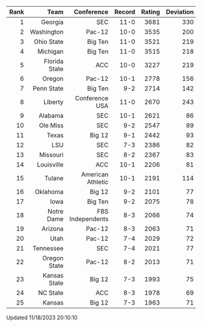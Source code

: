 | Rank  | Team                 | Conference           | Record   | Rating | Deviation |
| ---:  | ---:                 | ---:                 | ---:     | ---:   | ---:      |
| 1     | Georgia              | SEC                  | 11-0     | 3681   | 330       |
| 2     | Washington           | Pac-12               | 10-0     | 3535   | 200       |
| 3     | Ohio State           | Big Ten              | 11-0     | 3521   | 219       |
| 4     | Michigan             | Big Ten              | 11-0     | 3515   | 218       |
| 5     | Florida State        | ACC                  | 10-0     | 3227   | 219       |
| 6     | Oregon               | Pac-12               | 10-1     | 2778   | 156       |
| 7     | Penn State           | Big Ten              | 9-2      | 2714   | 142       |
| 8     | Liberty              | Conference USA       | 11-0     | 2670   | 243       |
| 9     | Alabama              | SEC                  | 10-1     | 2621   | 86        |
| 10    | Ole Miss             | SEC                  | 9-2      | 2547   | 89        |
| 11    | Texas                | Big 12               | 9-1      | 2442   | 93        |
| 12    | LSU                  | SEC                  | 7-3      | 2386   | 82        |
| 13    | Missouri             | SEC                  | 8-2      | 2367   | 83        |
| 14    | Louisville           | ACC                  | 10-1     | 2206   | 81        |
| 15    | Tulane               | American Athletic    | 10-1     | 2191   | 114       |
| 16    | Oklahoma             | Big 12               | 9-2      | 2101   | 77        |
| 17    | Iowa                 | Big Ten              | 9-2      | 2075   | 78        |
| 18    | Notre Dame           | FBS Independents     | 8-3      | 2066   | 74        |
| 19    | Arizona              | Pac-12               | 8-3      | 2063   | 71        |
| 20    | Utah                 | Pac-12               | 7-4      | 2029   | 72        |
| 21    | Tennessee            | SEC                  | 7-4      | 2021   | 77        |
| 22    | Oregon State         | Pac-12               | 8-2      | 2013   | 71        |
| 23    | Kansas State         | Big 12               | 7-3      | 1993   | 75        |
| 24    | NC State             | ACC                  | 8-3      | 1978   | 69        |
| 25    | Kansas               | Big 12               | 7-3      | 1963   | 71        |

Updated 11/18/2023 20:10:10
